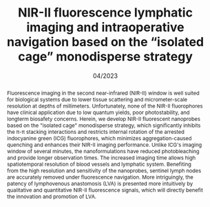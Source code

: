 ---
title: NIR-II fluorescence lymphatic imaging and intraoperative navigation based on the “isolated cage” monodisperse strategy
authors:
- Shaolong Qi
- Yajun Wang
- Youliang Zhu
- Xueyan Zhang
- Xinyu Wang
- Xinyang Yu
- Kai Yang
- Bing Bai
- Yunxuan Feng
- Jiaqi Lei
- Kuo Zhang
- Zhongyuan Lu
- Shoujun Zhu
- Jianshi Du
- Guocan Yu
date: '04/2023'
doi: 10.1016/j.nantod.2023.101795
publish_types: 期刊文章
publication: Nano Today
publication_short: Nano Today
abstract: Fluorescence imaging in the second near-infrared (NIR-II)  window is well suited for biological systems due to lower tissue  scattering and micrometer-scale resolution at depths of millimeters.  Unfortunately, none of the NIR-II fluorophores have clinical application  due to low quantum yields, poor photostability, and longterm biosafety  concerns. Herein, we develop NIR-II fluorescent nanoprobes based on the  "isolated cage" monodisperse strategy, which significantly inhibits the  π-π stacking interactions and restricts internal rotation of the  arrested indocyanine green (ICG) fluorophores, which minimizes  aggregation-caused quenching and enhances their NIR-II imaging  performance. Unlike ICG's imaging window of several minutes, the  nanoformulations have reduced photobleaching and provide longer  observation times. The increased imaging time allows high spatiotemporal  resolution of blood vessels and lymphatic system. Benefiting from the  high resolution and sensitivity of the nanoprobes, sentinel lymph nodes  are accurately removed under fluorescence navigation. More intriguingly,  the patency of lymphovenous anastomosis (LVA) is presented more  intuitively by qualitative and quantitative NIR-II fluorescence signals,  which will directly benefit the innovation and promotion of LVA.
url_pdf: https://linkinghub.elsevier.com/retrieve/pii/S1748013223000440
---